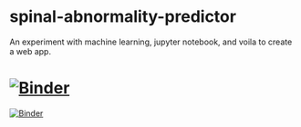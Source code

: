# spinal-abnormality-predictor
An experiment with machine learning, jupyter notebook, and voila to create a web app.

# [![Binder](https://mybinder.org/badge_logo.svg)](https://mybinder.org/v2/gh/mchrysl/spinal-abnormality-predictor.git/main)
[![Binder](https://mybinder.org/badge_logo.svg)](https://mybinder.org/v2/gh/mchrysl/spinal-abnormality-predictor/d01ca8d1a9d56cb1d70103b15421574fa0c22d5d?urlpath=lab%2Ftree%2FSpinalAbnormalitiesPredictor.ipynb)
